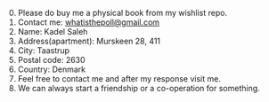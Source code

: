 0. Please do buy me a physical book from my wishlist repo.
1. Contact me: whatisthepoll@gmail.com
2. Name: Kadel Saleh
3. Address(apartment): Murskeen 28, 411
4. City: Taastrup
5. Postal code: 2630
6. Country: Denmark
7. Feel free to contact me and after my response visit me.
8. We can always start a friendship or a co-operation for something.
